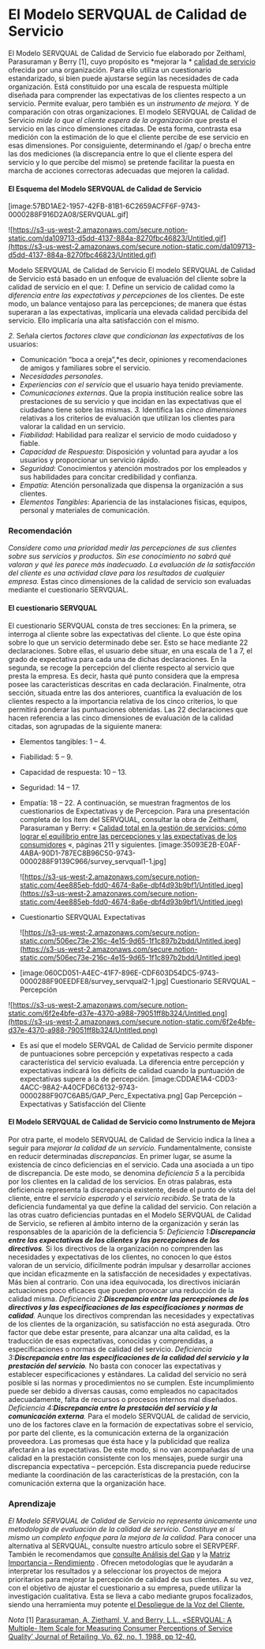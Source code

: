 # El Modelo SERVQUAL de Calidad de Servicio

El Modelo SERVQUAL de Calidad de Servicio fue elaborado por Zeithaml, Parasuraman y Berry \[1], cuyo propósito es \*mejorar la \* [calidad de servicio](https://www.aiteco.com/que-es-la-calidad-de-servicio/) ofrecida por una organización. Para ello utiliza un cuestionario estandarizado, si bien puede ajustarse según las necesidades de cada organización. Está constituido por una escala de respuesta múltiple diseñada para comprender las expectativas de los clientes respecto a un servicio. Permite evaluar, pero también es un _instrumento de mejora._  Y de comparación con otras organizaciones. El modelo SERVQUAL de Calidad de Servicio _mide lo que el cliente espera de la organización_ que presta el servicio en las cinco dimensiones citadas. De esta forma, contrasta esa medición con la estimación de lo que el cliente percibe de ese servicio en esas dimensiones. Por consiguiente, determinando el /gap/ o brecha entre las dos mediciones (la discrepancia entre lo que el cliente espera del servicio y lo que percibe del mismo) se pretende facilitar la puesta en marcha de acciones correctoras adecuadas que mejoren la calidad.

#### El Esquema del Modelo SERVQUAL de Calidad de Servicio

\[image:57BD1AE2-1957-42FB-81B1-6C2659ACFF6F-9743-0000288F916D2A08/SERVQUAL.gif]

![https://s3-us-west-2.amazonaws.com/secure.notion-static.com/da109713-d5dd-4137-884a-8270fbc46823/Untitled.gif](https://s3-us-west-2.amazonaws.com/secure.notion-static.com/da109713-d5dd-4137-884a-8270fbc46823/Untitled.gif)

Modelo SERVQUAL de Calidad de Servicio El modelo SERVQUAL de Calidad de Servicio está basado en un enfoque de evaluación del cliente sobre la calidad de servicio en el que: _1._ Define un servicio de calidad como la _diferencia entre las expectativas y percepciones_ de los clientes. De este modo, un balance ventajoso para las percepciones; de manera que éstas superaran a las expectativas, implicaría una elevada calidad percibida del servicio. Ello implicaría una alta satisfacción con el mismo.

_2._ Señala ciertos _factores clave que condicionan las expectativas_ de los usuarios:

* Comunicación “boca a oreja”,\*es decir, opiniones y recomendaciones de amigos y familiares sobre el servicio.
* _Necesidades personales_.
* _Experiencias con el servicio_ que el usuario haya tenido previamente.
* _Comunicaciones externas_. Que la propia institución realice sobre las prestaciones de su servicio y que incidan en las expectativas que el ciudadano tiene sobre las mismas. _3._ Identifica las _cinco dimensiones_ relativas a los criterios de evaluación que utilizan los clientes para valorar la calidad en un servicio.
* _Fiabilidad_: Habilidad para realizar el servicio de modo cuidadoso y fiable.
* _Capacidad de Respuesta_: Disposición y voluntad para ayudar a los usuarios y proporcionar un servicio rápido.
* _Seguridad_: Conocimientos y atención mostrados por los empleados y sus habilidades para concitar credibilidad y confianza.
* _Empatía_: Atención personalizada que dispensa la organización a sus clientes.
* _Elementos Tangibles_: Apariencia de las instalaciones físicas, equipos, personal y materiales de comunicación.

### Recomendación

_Considere como una prioridad medir las percepciones de sus clientes sobre sus servicios y productos. Sin ese conocimiento no sabrá qué valoran y qué les parece más inadecuado. La evaluación de la satisfacción del cliente es una actividad clave para los resultados de cualquier empresa._ Estas cinco dimensiones de la calidad de servicio son evaluadas mediante el cuestionario SERVQUAL.

#### El cuestionario SERVQUAL

El cuestionario SERVQUAL consta de tres secciones: En la primera, se interroga al cliente sobre las expectativas del cliente. Lo que éste opina sobre lo que un servicio determinado debe ser. Esto se hace mediante 22 declaraciones. Sobre ellas, el usuario debe situar, en una escala de 1 a 7, el grado de expectativa para cada una de dichas declaraciones. En la segunda, se recoge la percepción del cliente respecto al servicio que presta la empresa. Es decir, hasta qué punto considera que la empresa posee las características descritas en cada declaración. Finalmente, otra sección, situada entre las dos anteriores, cuantifica la evaluación de los clientes respecto a la importancia relativa de los cinco criterios, lo que permitirá ponderar las puntuaciones obtenidas. Las 22 declaraciones que hacen referencia a las cinco dimensiones de evaluación de la calidad citadas, son agrupadas de la siguiente manera:

* Elementos tangibles: 1 – 4.
* Fiabilidad: 5 – 9.
* Capacidad de respuesta: 10 – 13.
* Seguridad: 14 – 17.
*   Empatía: 18 – 22. A continuación, se muestran fragmentos de los cuestionarios de Expectativas y de Percepcion. Para una presentación completa de los ítem del SERVQUAL, consultar la obra de Zeithaml, Parasuraman y Berry: « [Calidad total en la gestión de servicios: cómo lograr el equilibrio entre las percepciones y las expectativas de los consumidores](https://books.google.es/books?id=apHbsjHxroEC\&dq=%22calidad+total+en+la+gesti%C3%B3n+de+servicios%22+parasuraman\&hl=es\&sa=X\&ved=0ahUKEwiD\_oqqzObfAhXsAGMBHeSgD2AQ6AEIKTAA) «, páginas 211 y siguientes. \[image:35093E2B-E0AF-4ABA-90D1-787EC8B96C50-9743-0000288F9139C966/survey\_servqual1-1.jpg]

    ![https://s3-us-west-2.amazonaws.com/secure.notion-static.com/4ee885eb-fdd0-4674-8a6e-dbf4d93b9bf1/Untitled.jpeg](https://s3-us-west-2.amazonaws.com/secure.notion-static.com/4ee885eb-fdd0-4674-8a6e-dbf4d93b9bf1/Untitled.jpeg)
*   Cuestionartio SERVQUAL Expectativas

    ![https://s3-us-west-2.amazonaws.com/secure.notion-static.com/506ec73e-216c-4e15-9d65-1f1c897b2bdd/Untitled.jpeg](https://s3-us-west-2.amazonaws.com/secure.notion-static.com/506ec73e-216c-4e15-9d65-1f1c897b2bdd/Untitled.jpeg)
* \[image:060CD051-A4EC-41F7-896E-CDF603D54DC5-9743-0000288F90EEDFE8/survey\_servqual2-1.jpg] Cuestionario SERVQUAL – Percepción

![https://s3-us-west-2.amazonaws.com/secure.notion-static.com/6f2e4bfe-d37e-4370-a988-79051ff8b324/Untitled.png](https://s3-us-west-2.amazonaws.com/secure.notion-static.com/6f2e4bfe-d37e-4370-a988-79051ff8b324/Untitled.png)

* Es así que el modelo SERVQAL de Calidad de Servicio permite disponer de puntuaciones sobre percepción y expetativas respecto a cada característica del servicio evaluada. La diferencia entre percepción y expectativas indicará los déficits de calidad cuando la puntuación de expectativas supere a la de percepción. \[image:CDDAE1A4-CDD3-4ACC-98A2-A40CFD6C6132-9743-0000288F907C6AB5/GAP\_Perc\_Expectativa.png] Gap Percepción – Expectativas y Satisfacción del Cliente

#### El Modelo SERVQUAL de Calidad de Servicio como Instrumento de Mejora

Por otra parte, el modelo SERVQUAL de Calidad de Servicio indica la línea a seguir para _mejorar la calidad de un servicio._ Fundamentalmente, consiste en reducir determinadas _discrepancias_. En primer lugar, se asume la existencia de cinco deficiencias en el servicio. Cada una asociada a un tipo de discrepancia. De este modo, se denomina _deficiencia 5_ a la percibida por los clientes en la calidad de los servicios. En otras palabras, esta deficiencia representa la discrepancia existente, desde el punto de vista del cliente, entre el _servicio esperado_ y el _servicio recibido_. Se trata de la deficiencia fundamental ya que define la calidad del servicio. Con relación a las otras cuatro deficiencias puntadas en el Modelo SERVQUAL de Calidad de Servicio, se refieren al ámbito interno de la organización y serán las responsables de la aparición de la deficiencia 5: _Deficiencia 1:**Discrepancia entre las expectativas de los clientes y las percepciones de los directivos**._ Si los directivos de la organización no comprenden las necesidades y expectativas de los clientes, no conocen lo que éstos valoran de un servicio, difícilmente podrán impulsar y desarrollar acciones que incidan eficazmente en la satisfacción de necesidades y expectativas. Más bien al contrario. Con una idea equivocada, los directivos iniciarán actuaciones poco eficaces que pueden provocar una reducción de la calidad misma. _Deficiencia 2:**Discrepancia entre las percepciones de los directivos y las especificaciones de las especificaciones y normas de calidad**._ Aunque los directivos comprendan las necesidades y expectativas de los clientes de la organización, su satisfacción no está asegurada. Otro factor que debe estar presente, para alcanzar una alta calidad, es la traducción de esas expectativas, conocidas y comprendidas, a especificaciones o normas de calidad del servicio. _Deficiencia 3:**Discrepancia entre las especificaciones de la calidad del servicio y la prestación del servicio**._ No basta con conocer las expectativas y establecer especificaciones y estándares. La calidad del servicio no será posible si las normas y procedimientos no se cumplen. Este incumplimiento puede ser debido a diversas causas, como empleados no capacitados adecuadamente, falta de recursos o procesos internos mal diseñados. _Deficiencia 4:**Discrepancia entre la prestación del servicio y la comunicación externa**._ Para el modelo SERVQUAL de calidad de servicio, uno de los factores clave en la formación de expectativas sobre el servicio, por parte del cliente, es la comunicación externa de la organización proveedora. Las promesas que ésta hace y la publicidad que realiza afectarán a las expectativas. De este modo, si no van acompañadas de una calidad en la prestación consistente con los mensajes, puede surgir una discrepancia expectativa – percepción. Esta discrepancia puede reducirse mediante la coordinación de las características de la prestación, con la comunicación externa que la organización hace.

### Aprendizaje

_El Modelo SERVQUAL de Calidad de Servicio no representa únicamente una metodología de evaluación de la calidad de servicio. Constituye en sí mismo un completo enfoque para la mejora de la calidad._ Para conocer una alternativa al SERVQUAL, consulte nuestro artículo sobre el SERVPERF. También le recomendamos que [consulte Análisis del Gap](https://www.aiteco.com/analisis-del-gap/) y la [Matriz Importancia – Rendimiento](https://www.aiteco.com/mejora-de-productos-y-servicios/) . Ofrecen metodologías que le ayudarán a interpretar los resultados y a seleccionar los proyectos de mejora prioritarios para mejorar la percepción de calidad de sus clientes. A su vez, con el objetivo de ajustar el cuestionario a su empresa, puede utilizar la investigación cualitativa. Esta se lleva a cabo mediante grupos focalizados, siendo una herramienta muy potente [el Despliegue de la Voz del Cliente.](https://www.aiteco.com/despliegue-de-la-voz-del-cliente-qfd/)

_Nota_ \[1] [Parasuraman, A, Ziethaml, V. and Berry, L.L., «SERVQUAL: A Multiple- Item Scale for Measuring Consumer Perceptions of Service Quality’ Journal of Retailing, Vo. 62, no. 1, 1988, pp 12-40.](https://www.researchgate.net/publication/225083802\_SERVQUAL\_A\_multiple-\_Item\_Scale\_for\_measuring\_consumer\_perceptions\_of\_service\_quality)
